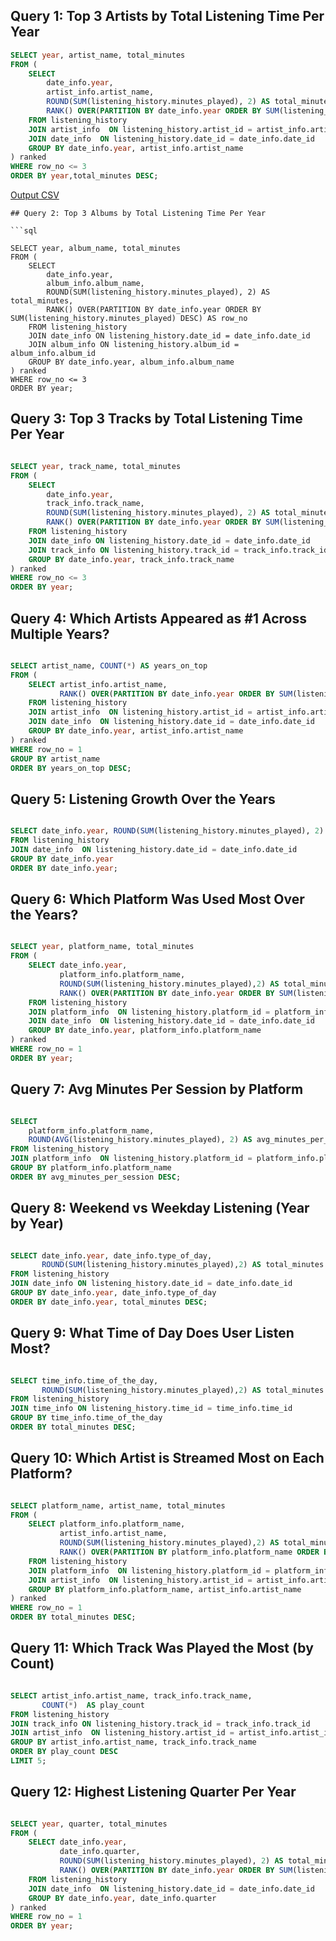 ## Query 1: Top 3 Artists by Total Listening Time Per Year

```sql
SELECT year, artist_name, total_minutes
FROM (
    SELECT 
        date_info.year,
        artist_info.artist_name,
        ROUND(SUM(listening_history.minutes_played), 2) AS total_minutes,
        RANK() OVER(PARTITION BY date_info.year ORDER BY SUM(listening_history.minutes_played) DESC) AS row_no
    FROM listening_history 
    JOIN artist_info  ON listening_history.artist_id = artist_info.artist_id
    JOIN date_info  ON listening_history.date_id = date_info.date_id
    GROUP BY date_info.year, artist_info.artist_name
) ranked
WHERE row_no <= 3
ORDER BY year,total_minutes DESC;

```
[Output CSV ](../sql_results/q1_top_artists.csv)

```
## Query 2: Top 3 Albums by Total Listening Time Per Year

```sql

SELECT year, album_name, total_minutes 
FROM (
    SELECT 
        date_info.year,
        album_info.album_name,
        ROUND(SUM(listening_history.minutes_played), 2) AS total_minutes,
        RANK() OVER(PARTITION BY date_info.year ORDER BY SUM(listening_history.minutes_played) DESC) AS row_no 
    FROM listening_history
    JOIN date_info ON listening_history.date_id = date_info.date_id
    JOIN album_info ON listening_history.album_id = album_info.album_id
    GROUP BY date_info.year, album_info.album_name
) ranked 
WHERE row_no <= 3
ORDER BY year;

```
## Query 3: Top 3 Tracks by Total Listening Time Per Year

```sql

SELECT year, track_name, total_minutes
FROM (
    SELECT 
        date_info.year, 
        track_info.track_name,
        ROUND(SUM(listening_history.minutes_played), 2) AS total_minutes,
        RANK() OVER(PARTITION BY date_info.year ORDER BY SUM(listening_history.minutes_played) DESC) AS row_no
    FROM listening_history
    JOIN date_info ON listening_history.date_id = date_info.date_id
    JOIN track_info ON listening_history.track_id = track_info.track_id
    GROUP BY date_info.year, track_info.track_name
) ranked
WHERE row_no <= 3 
ORDER BY year;

```
## Query 4: Which Artists Appeared as #1 Across Multiple Years?

```sql

SELECT artist_name, COUNT(*) AS years_on_top
FROM (
    SELECT artist_info.artist_name,
           RANK() OVER(PARTITION BY date_info.year ORDER BY SUM(listening_history.minutes_played) DESC) AS row_no
    FROM listening_history
    JOIN artist_info  ON listening_history.artist_id = artist_info.artist_id
    JOIN date_info  ON listening_history.date_id = date_info.date_id
    GROUP BY date_info.year, artist_info.artist_name
) ranked 
WHERE row_no = 1
GROUP BY artist_name
ORDER BY years_on_top DESC;

```
## Query 5: Listening Growth Over the Years

```sql

SELECT date_info.year, ROUND(SUM(listening_history.minutes_played), 2) AS total_minutes
FROM listening_history 
JOIN date_info  ON listening_history.date_id = date_info.date_id
GROUP BY date_info.year
ORDER BY date_info.year;

```
## Query 6: Which Platform Was Used Most Over the Years?

```sql

SELECT year, platform_name, total_minutes
FROM (
    SELECT date_info.year,
           platform_info.platform_name,
           ROUND(SUM(listening_history.minutes_played),2) AS total_minutes,
           RANK() OVER(PARTITION BY date_info.year ORDER BY SUM(listening_history.minutes_played) DESC) AS row_no
    FROM listening_history
    JOIN platform_info  ON listening_history.platform_id = platform_info.platform_id
    JOIN date_info  ON listening_history.date_id = date_info.date_id
    GROUP BY date_info.year, platform_info.platform_name
) ranked 
WHERE row_no = 1
ORDER BY year;

```
## Query 7: Avg Minutes Per Session by Platform

```sql

SELECT 
    platform_info.platform_name,
    ROUND(AVG(listening_history.minutes_played), 2) AS avg_minutes_per_session
FROM listening_history 
JOIN platform_info  ON listening_history.platform_id = platform_info.platform_id
GROUP BY platform_info.platform_name
ORDER BY avg_minutes_per_session DESC;

```
## Query 8: Weekend vs Weekday Listening (Year by Year)

```sql

SELECT date_info.year, date_info.type_of_day,
       ROUND(SUM(listening_history.minutes_played),2) AS total_minutes
FROM listening_history
JOIN date_info ON listening_history.date_id = date_info.date_id
GROUP BY date_info.year, date_info.type_of_day
ORDER BY date_info.year, total_minutes DESC;


```
## Query 9: What Time of Day Does User Listen Most?

```sql

SELECT time_info.time_of_the_day,
       ROUND(SUM(listening_history.minutes_played),2) AS total_minutes
FROM listening_history
JOIN time_info ON listening_history.time_id = time_info.time_id
GROUP BY time_info.time_of_the_day
ORDER BY total_minutes DESC;


```
## Query 10: Which Artist is Streamed Most on Each Platform?

```sql

SELECT platform_name, artist_name, total_minutes
FROM (
    SELECT platform_info.platform_name,
           artist_info.artist_name,
           ROUND(SUM(listening_history.minutes_played),2) AS total_minutes,
           RANK() OVER(PARTITION BY platform_info.platform_name ORDER BY SUM(listening_history.minutes_played) DESC ) AS row_no
    FROM listening_history
    JOIN platform_info  ON listening_history.platform_id = platform_info.platform_id
    JOIN artist_info  ON listening_history.artist_id = artist_info.artist_id
    GROUP BY platform_info.platform_name, artist_info.artist_name
) ranked
WHERE row_no = 1
ORDER BY total_minutes DESC;

```
## Query 11: Which Track Was Played the Most (by Count)

```sql

SELECT artist_info.artist_name, track_info.track_name,
       COUNT(*)  AS play_count
FROM listening_history
JOIN track_info ON listening_history.track_id = track_info.track_id
JOIN artist_info  ON listening_history.artist_id = artist_info.artist_id
GROUP BY artist_info.artist_name, track_info.track_name
ORDER BY play_count DESC 
LIMIT 5;

```
## Query 12: Highest Listening Quarter Per Year

```sql

SELECT year, quarter, total_minutes
FROM (
    SELECT date_info.year,
           date_info.quarter,
           ROUND(SUM(listening_history.minutes_played), 2) AS total_minutes,
           RANK() OVER(PARTITION BY date_info.year ORDER BY SUM(listening_history.minutes_played) DESC) AS row_no
    FROM listening_history 
    JOIN date_info  ON listening_history.date_id = date_info.date_id
    GROUP BY date_info.year, date_info.quarter
) ranked 
WHERE row_no = 1
ORDER BY year;
